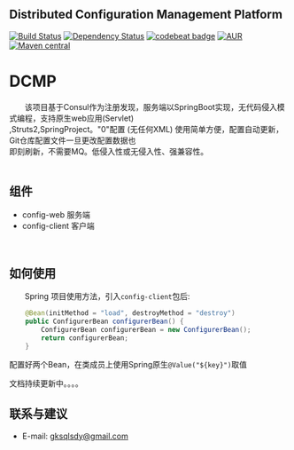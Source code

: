 ## Distributed Configuration Management Platform

[![Build Status](https://travis-ci.org/speedyproject/dcmp.svg?branch=master)](https://travis-ci.org/speedyproject/dcmp)
[![Dependency Status](https://www.versioneye.com/user/projects/59a8c4c00fb24f003d09cf9b/badge.svg?style=flat-square)](https://www.versioneye.com/user/projects/59a8c4c00fb24f003d09cf9b)
[![codebeat badge](https://codebeat.co/badges/ae711829-ac75-4bfc-85b7-64e76e37d10a)](https://codebeat.co/projects/github-com-speedyproject-dcmp-master)
[![AUR](https://img.shields.io/badge/license-GPL-orange.svg)](https://www.gnu.org/licenses/gpl-3.0.html)
[![Maven central](https://maven-badges.herokuapp.com/maven-central/org.nicosoft.config/config-client/badge.svg)](https://maven-badges.herokuapp.com/maven-central/org.nicosoft.config/config-client)


# DCMP

&#12288;&#12288;该项目基于Consul作为注册发现，服务端以SpringBoot实现，无代码侵入模式编程，支持原生web应用(Servlet) <br/>
,Struts2,SpringProject。"0"配置 (无任何XML) 使用简单方便，配置自动更新，Git仓库配置文件一旦更改配置数据也 <br/>
即刻刷新，不需要MQ。低侵入性或无侵入性、强兼容性。<br/>
<br/>

## 组件

*   config-web      服务端
*   config-client   客户端
<br/>

## 如何使用

&#12288;&#12288;Spring 项目使用方法，引入```config-client```包后: <br/>
```java
    @Bean(initMethod = "load", destroyMethod = "destroy")
    public ConfigurerBean configurerBean() {
        ConfigurerBean configurerBean = new ConfigurerBean();
        return configurerBean;
    }
```
配置好两个Bean，在类成员上使用Spring原生```@Value("${key}")```取值


文档持续更新中。。。。
<br/>

## 联系与建议

*	E-mail: gksqlsdy@gmail.com


